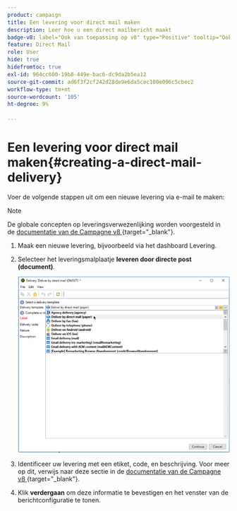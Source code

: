 ```yaml
---
product: campaign
title: Een levering voor direct mail maken
description: Leer hoe u een direct mailbericht maakt
badge-v8: label="Ook van toepassing op v8" type="Positive" tooltip="Ook van toepassing op campagne v8"
feature: Direct Mail
role: User
hide: true
hidefromtoc: true
exl-id: 964cc600-19b8-449e-bac6-dc9da2b5ea12
source-git-commit: ad6f3f2cf242d28de9e6da5cec100e096c5cbec2
workflow-type: tm+mt
source-wordcount: '105'
ht-degree: 9%

---
```


# Een levering voor direct mail maken{#creating-a-direct-mail-delivery}

Voer de volgende stappen uit om een nieuwe levering via e-mail te maken:

>[!NOTE]
>
>De globale concepten op leveringsverwezenlijking worden voorgesteld in de [&#x200B; documentatie van de Campagne v8 &#x200B;](https://experienceleague.adobe.com/docs/campaign/campaign-v8/send/create-message.html){target="_blank"}.

1. Maak een nieuwe levering, bijvoorbeeld via het dashboard Levering.
1. Selecteer het leveringsmalplaatje **leveren door directe post (document)**.

   ![](assets/direct_mail.png)

1. Identificeer uw levering met een etiket, code, en beschrijving. Voor meer op dit, verwijs naar deze sectie in de [&#x200B; documentatie van de Campagne v8 &#x200B;](https://experienceleague.adobe.com/docs/campaign/campaign-v8/send/create-message.html#create-the-delivery){target="_blank"}.
1. Klik **verdergaan** om deze informatie te bevestigen en het venster van de berichtconfiguratie te tonen.
